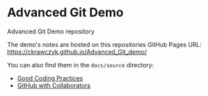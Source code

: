 # Advanced Git Demo
Advanced Git Demo repository

The demo's notes are hosted on this repositories GitHub Pages URL: https://ckrawczyk.github.io/Advanced_Git_demo/

You can also find them in the `docs/source` directory:

- [Good Coding Practices](./docs/source/good_coding_practices.md)
- [GitHub with Collaborators](./docs/source/GitHub_with_collaborators.md)
